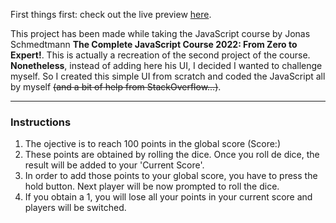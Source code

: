 First things first: check out the live preview [here](https://alpalma95.github.io/pigGame/).

This project has been made while taking the JavaScript course by Jonas Schmedtmann **The Complete JavaScript Course 2022: From Zero to Expert!**. This is actually a recreation of the second project of the course. **Nonetheless**, instead of adding here his UI, I decided I wanted to challenge myself. So I created this simple UI from scratch and coded the JavaScript all by myself <s>(and a bit of help from StackOverflow...)</s>.

---

### Instructions

1. The ojective is to reach 100 points in the global score (Score:)
2. These points are obtained by rolling the dice. Once you roll de dice, the result will be added to your 'Current Score'.
3. In order to add those points to your global score, you have to press the hold button. Next player will be now prompted to roll the dice.
4. If you obtain a 1, you will lose all your points in your current score and players will be switched.
